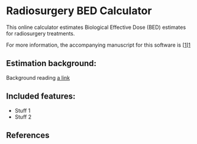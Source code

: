 # Radiosurgery BED Calculator

This online calculator estimates Biological Effective Dose (BED) estimates for radiosurgery treatments. 

For more information, the accompanying manuscript for this software is [[1]][1]

 ## Estimation background:
Background reading [a link][2]

## Included features:
* Stuff 1
* Stuff 2

## References
[1]: http://example.com/ "Title"
[2]: http://example.org/ "Title"
